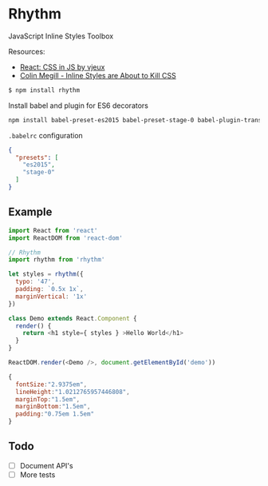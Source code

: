 # Rhythm
JavaScript Inline Styles Toolbox

Resources:
- [React: CSS in JS by vjeux](https://speakerdeck.com/vjeux/react-css-in-js)
- [Colin Megill - Inline Styles are About to Kill CSS](https://www.youtube.com/watch?v=NoaxsCi13yQ)


```sh
$ npm install rhythm
```

Install babel and plugin for ES6 decorators
```sh
npm install babel-preset-es2015 babel-preset-stage-0 babel-plugin-transform-decorators-legacy
```

`.babelrc` configuration
```json
{
  "presets": [
    "es2015",
    "stage-0"
  ]
}
```

## Example
```js
import React from 'react'
import ReactDOM from 'react-dom'

// Rhythm
import rhythm from 'rhythm'

let styles = rhythm({
  typo: '47',
  padding: `0.5x 1x`,
  marginVertical: '1x'
})

class Demo extends React.Component {
  render() {
    return <h1 style={ styles } >Hello World</h1>
  }
}

ReactDOM.render(<Demo />, document.getElementById('demo'))
```
```js
{
  fontSize:"2.9375em",
  lineHeight:"1.0212765957446808",
  marginTop:"1.5em",
  marginBottom:"1.5em",
  padding:"0.75em 1.5em"
}
```

## Todo

- [ ] Document API's
- [ ] More tests

